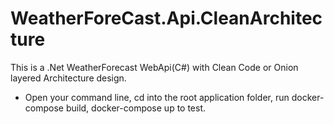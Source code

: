 # WeatherForeCast.Api.CleanArchitecture

This is a .Net WeatherForecast WebApi(C#) with Clean Code or Onion layered Architecture design.

- Open your command line, cd into the root application folder, run docker-compose build, docker-compose up to test.

